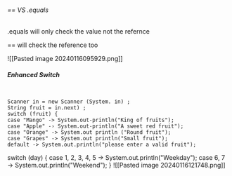 
###### == VS .equals

.equals will only check the value not the refernce

== will check the reference too

![[Pasted image 20240116095929.png]]

###### **Enhanced Switch**
```

Scanner in = new Scanner (System. in) ;
String fruit = in.next) ;
switch (fruit) {
case "Mango" -> System.out-println("King of fruits");
case "Apple" -› System.out-println("A sweet red fruit");
case "Orange" -> System.out println ("Round fruit");
case "Grapes" -> System.out println("Small fruit");
default -> System.out.println("please enter a valid fruit");
```


switch (day) {
case 1, 2, 3, 4, 5 -> System.out.println("Weekday");
case 6, 7 -> System.out.println("Weekend");
}
![[Pasted image 20240116121748.png]]
